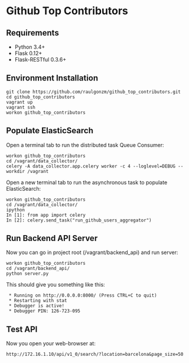 # Github Top Contributors

## Requirements
- Python 3.4+
- Flask 0.12+
- Flask-RESTful 0.3.6+

## Environment Installation

```
git clone https://github.com/raulgonzm/github_top_contributors.git
cd github_top_contributors
vagrant up
vagrant ssh
workon github_top_contributors
```

## Populate ElasticSearch

Open a terminal tab to run the distributed task Queue Consumer:

```
workon github_top_contributors
cd /vagrant/data_collector/
celery -A data_collector.app.celery worker -c 4 --loglevel=DEBUG --workdir /vagrant
```

Open a new terminal tab to run the asynchronous task to populate ElasticSearch:

```
workon github_top_contributors
cd /vagrant/data_collector/
ipython
In [1]: from app import celery
In [2]: celery.send_task("run_github_users_aggregator")
```

## Run Backend API Server

Now you can go in project root (/vagrant/backend_api) and run server:

```
workon github_top_contributors
cd /vagrant/backend_api/
python server.py 
```

This should give you something like this:

```
 * Running on http://0.0.0.0:8000/ (Press CTRL+C to quit)
 * Restarting with stat
 * Debugger is active!
 * Debugger PIN: 126-723-095 
```

## Test API
Now you open your web-browser at:

```
http://172.16.1.10/api/v1_0/search/?location=barcelona&page_size=50
```